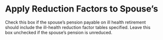 # Apply Reduction Factors to Spouse&rsquo;s

Check this box if the spouse’s pension payable on ill health retirement
should include the ill-health reduction factor tables specified. Leave
this box unchecked if the spouse’s pension is unreduced.
